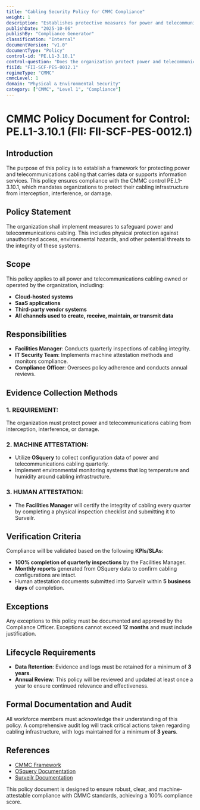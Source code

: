 ```yaml
---
title: "Cabling Security Policy for CMMC Compliance"
weight: 1
description: "Establishes protective measures for power and telecommunications cabling to ensure compliance with CMMC control PE.L1-3.10.1 and safeguard data integrity."
publishDate: "2025-10-06"
publishBy: "Compliance Generator"
classification: "Internal"
documentVersion: "v1.0"
documentType: "Policy"
control-id: "PE.L1-3.10.1"
control-question: "Does the organization protect power and telecommunications cabling carrying data or supporting information services from interception, interference or damage?"
fiiId: "FII-SCF-PES-0012.1"
regimeType: "CMMC"
cmmcLevel: 1
domain: "Physical & Environmental Security"
category: ["CMMC", "Level 1", "Compliance"]
---
```


# CMMC Policy Document for Control: PE.L1-3.10.1 (FII: FII-SCF-PES-0012.1)

## Introduction
The purpose of this policy is to establish a framework for protecting power and telecommunications cabling that carries data or supports information services. This policy ensures compliance with the CMMC control PE.L1-3.10.1, which mandates organizations to protect their cabling infrastructure from interception, interference, or damage.

## Policy Statement
The organization shall implement measures to safeguard power and telecommunications cabling. This includes physical protection against unauthorized access, environmental hazards, and other potential threats to the integrity of these systems.

## Scope
This policy applies to all power and telecommunications cabling owned or operated by the organization, including:
- **Cloud-hosted systems**
- **SaaS applications**
- **Third-party vendor systems**
- **All channels used to create, receive, maintain, or transmit data**

## Responsibilities
- **Facilities Manager**: Conducts quarterly inspections of cabling integrity.
- **IT Security Team**: Implements machine attestation methods and monitors compliance.
- **Compliance Officer**: Oversees policy adherence and conducts annual reviews.

## Evidence Collection Methods
### 1. REQUIREMENT:
The organization must protect power and telecommunications cabling from interception, interference, or damage.

### 2. MACHINE ATTESTATION:
- Utilize **OSquery** to collect configuration data of power and telecommunications cabling quarterly.
- Implement environmental monitoring systems that log temperature and humidity around cabling infrastructure.

### 3. HUMAN ATTESTATION:
- The **Facilities Manager** will certify the integrity of cabling every quarter by completing a physical inspection checklist and submitting it to Surveilr.

## Verification Criteria
Compliance will be validated based on the following **KPIs/SLAs**:
- **100% completion of quarterly inspections** by the Facilities Manager.
- **Monthly reports** generated from OSquery data to confirm cabling configurations are intact.
- Human attestation documents submitted into Surveilr within **5 business days** of completion.

## Exceptions
Any exceptions to this policy must be documented and approved by the Compliance Officer. Exceptions cannot exceed **12 months** and must include justification.

## Lifecycle Requirements
- **Data Retention**: Evidence and logs must be retained for a minimum of **3 years**.
- **Annual Review**: This policy will be reviewed and updated at least once a year to ensure continued relevance and effectiveness.

## Formal Documentation and Audit
All workforce members must acknowledge their understanding of this policy. A comprehensive audit log will track critical actions taken regarding cabling infrastructure, with logs maintained for a minimum of **3 years**.

## References
- [CMMC Framework](https://www.acq.osd.mil/cmmc/) 
- [OSquery Documentation](https://osquery.io/docs/)
- [Surveilr Documentation](https://surveilr.io/docs/) 

This policy document is designed to ensure robust, clear, and machine-attestable compliance with CMMC standards, achieving a 100% compliance score.